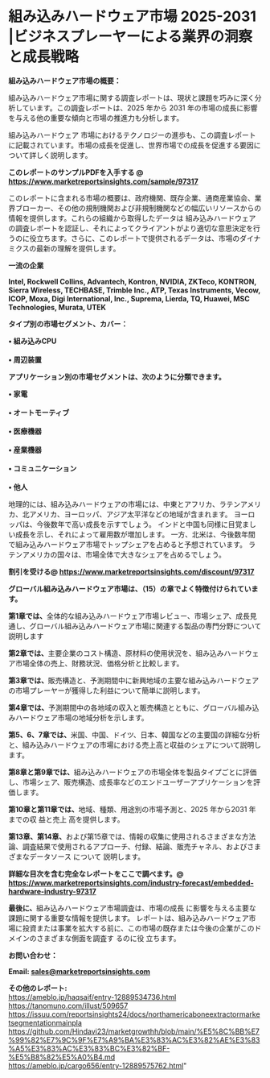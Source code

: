 # 組み込みハードウェア市場 2025-2031 |ビジネスプレーヤーによる業界の洞察と成長戦略

<strong><b>組み込みハードウェア市場の概要：</b></strong>

組み込みハードウェア市場に関する調査レポートは、現状と課題を巧みに深く分析しています。この調査レポートは、2025 年から 2031 年の市場の成長に影響を与える他の重要な傾向と市場の推進力も分析します。

組み込みハードウェア 市場におけるテクノロジーの進歩も、この調査レポートに記載されています。市場の成長を促進し、世界市場での成長を促進する要因について詳しく説明します。

<strong>このレポートのサンプルPDFを入手する @ <a href=https://www.marketreportsinsights.com/sample/97317>https://www.marketreportsinsights.com/sample/97317</a></strong>

このレポートに含まれる市場の概要は、政府機関、既存企業、通商産業協会、業界ブローカー、その他の規制機関および非規制機関などの幅広いリソースからの情報を提供します。これらの組織から取得したデータは 組み込みハードウェア の調査レポートを認証し、それによってクライアントがより適切な意思決定を行うのに役立ちます。さらに、このレポートで提供されるデータは、市場のダイナミクスの最新の理解を提供します。

<strong>一流の企業</strong>

<strong><b>Intel, Rockwell Collins, Advantech, Kontron, NVIDIA, ZKTeco, KONTRON, Sierra Wireless, TECHBASE, Trimble Inc., ATP, Texas Instruments, Vecow, ICOP, Moxa, Digi International, Inc., Suprema, Lierda, TQ, Huawei, MSC Technologies, Murata, UTEK</b></strong>

<strong><b>タイプ別の市場セグメント、カバー：</b></strong>

<strong>• 組み込みCPU<br><br>• 周辺装置</strong>

<strong><b>アプリケーション別の市場セグメントは、次のように分類できます。</b></strong>

<strong>• 家電<br><br>• オートモーティブ<br><br>• 医療機器<br><br>• 産業機器<br><br>• コミュニケーション<br><br>• 他人</strong>

 地理的には、組み込みハードウェアの市場には、中東とアフリカ、ラテンアメリカ、北アメリカ、ヨーロッパ、アジア太平洋などの地域が含まれます。 ヨーロッパは、今後数年で高い成長を示すでしょう。 インドと中国も同様に目覚ましい成長を示し、それによって雇用数が増加します。 一方、北米は、今後数年間で組み込みハードウェア市場でトップシェアを占めると予想されています。 ラテンアメリカの国々は、市場全体で大きなシェアを占めるでしょう。

<strong>割引を受ける@ <a href=https://www.marketreportsinsights.com/discount/97317>https://www.marketreportsinsights.com/discount/97317</a></strong>

<strong><b>グローバル組み込みハードウェア市場は、（15）の章でよく特徴付けられています。</b></strong>

<strong><b>第</b></strong><strong><b>1章では、</b></strong>全体的な組み込みハードウェア市場レビュー、市場シェア、成長見通し、グローバル組み込みハードウェア市場に関連する製品の専門分野について説明します

<strong><b>第2章では、</b></strong>主要企業のコスト構造、原材料の使用状況を、組み込みハードウェア市場全体の売上、財務状況、価格分析と比較します。

<strong><b>第3章では、</b></strong>販売構造と、予測期間中に新興地域の主要な組み込みハードウェアの市場プレーヤーが獲得した利益について簡単に説明します。

<strong><b>第4章では、</b></strong>予測期間中の各地域の収入と販売構造とともに、グローバル組み込みハードウェア市場の地域分析を示します。

<strong><b>第5、6、7章では、</b></strong>米国、中国、ドイツ、日本、韓国などの主要国の詳細な分析と、組み込みハードウェアの市場における売上高と収益のシェアについて説明します。

<strong><b>第8章と第9章では、</b></strong>組み込みハードウェアの市場全体を製品タイプごとに評価し、市場シェア、販売構造、成長率などのエンドユーザーアプリケーションを評価します。

<strong><b>第10章と第11章では、</b></strong>地域、種類、用途別の市場予測と、2025 年から2031 年までの収 益と売上 高を提供します。

<strong><b>第13章、第14章、</b></strong>および第15章では、情報の収集に使用されるさまざまな方法論、調査結果で使用されるアプローチ、付録、結論、販売チャネル、およびさまざまなデータソース について 説明します。

<strong>詳細な目次を含む完全なレポートをここで調べます。@ <a href=https://www.marketreportsinsights.com/industry-forecast/embedded-hardware-industry-97317>https://www.marketreportsinsights.com/industry-forecast/embedded-hardware-industry-97317</a></strong>

<strong><b>最後に、</b></strong>組み込みハードウェア市場調査は、市場の成長 に影響を</a>与える主要な課題に関する重要な情報を提供します。 レポートは、組み込みハードウェア市場に投資または事業を拡大する前に、この市場の既存または今後の企業がこのドメインのさまざまな側面を調査す るのに役 立ちます。

<strong><b>お問い合わせ：</b></strong>

<strong>Email: </strong><a href=mailto:sales@marketreportsinsights.com><strong>sales@marketreportsinsights.com</strong></a>

<strong>その他のレポート:</strong>
<br>
<a href=https://ameblo.jp/haqsaif/entry-12889534736.html>https://ameblo.jp/haqsaif/entry-12889534736.html</a>
<br>
<a href=https://tanomuno.com/illust/509657>https://tanomuno.com/illust/509657</a>
<br>
<a href=https://issuu.com/reportsinsights24/docs/northamericaboneextractormarketsegmentationmainpla>https://issuu.com/reportsinsights24/docs/northamericaboneextractormarketsegmentationmainpla</a>
<br>
<a href=https://github.com/Hindavi23/marketgrowthh/blob/main/%E5%8C%BB%E7%99%82%E7%9C%9F%E7%A9%BA%E3%83%AC%E3%82%AE%E3%83%A5%E3%83%AC%E3%83%BC%E3%82%BF-%E5%B8%82%E5%A0%B4.md>https://github.com/Hindavi23/marketgrowthh/blob/main/%E5%8C%BB%E7%99%82%E7%9C%9F%E7%A9%BA%E3%83%AC%E3%82%AE%E3%83%A5%E3%83%AC%E3%83%BC%E3%82%BF-%E5%B8%82%E5%A0%B4.md</a>
<br>
<a href=https://ameblo.jp/cargo656/entry-12889575762.html>https://ameblo.jp/cargo656/entry-12889575762.html</a>"
